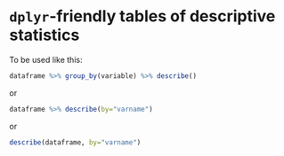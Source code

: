 # `dplyr`-friendly tables of descriptive statistics

To be used like this:

```r
dataframe %>% group_by(variable) %>% describe()
```

or

```r
dataframe %>% describe(by="varname")
```

or

```r
describe(dataframe, by="varname")
```

